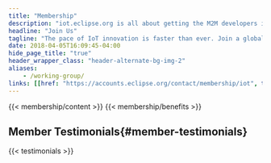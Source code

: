 ```yaml
---
title: "Membership"
description: "iot.eclipse.org is all about getting the M2M developers involved in what is happening in the different Eclipse projects"
headline: "Join Us"
tagline: "The pace of IoT innovation is faster than ever. Join a global ecosystem of industry leaders collaborating on an open end-to-end IoT architecture!"
date: 2018-04-05T16:09:45-04:00
hide_page_title: "true"
header_wrapper_class: "header-alternate-bg-img-2"
aliases:
    - /working-group/
links: [[href: "https://accounts.eclipse.org/contact/membership/iot", text: "Contact Us About Membership"]]
---
```

{{< membership/content >}}
{{< membership/benefits >}}
## Member Testimonials{#member-testimonials}
{{< testimonials >}}